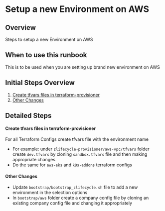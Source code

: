 # Setup a new Environment on AWS 

## Overview

Steps to setup a new Environment on AWS 

## When to use this runbook
This is to be used when you are setting up brand new environment on AWS 

## Initial Steps Overview

1. [Create tfvars files in terraform-provisioner](#create-tfvars-files-in-terraform-provisioner)
1. [Other Changes](#other-changes)

## Detailed Steps

#### Create tfvars files in terraform-provisioner
For all Terraform Configs create tfvars file with the environment name

- For example: under `zlifecycle-provisioner/aws-vpc/tfvars` folder create `dev.tfvars` by cloning `sandbox.tfvars` file and then making appropriate changes
- Do the same for `aws-eks` and `k8s-addons` terraform configs

#### Other Changes
- Update `bootstrap/bootstrap_zlifecycle.sh` file to add a new environment in the selection options
- In `bootstrap/aws` folder create a company config file by cloning an existing company config file and changing it appropriately

